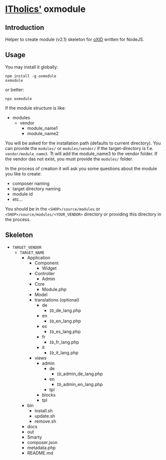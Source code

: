 # [ITholics'](https://www.itholics.de) oxmodule

## Introduction

Helper to create module (v2.1) skeleton for [oXID](https://www.oxid-esales.com/) written for NodeJS.

## Usage
You may install it globally:

    npm install -g oxmodule
    oxmodule

or better:
    
    npx oxmodule

If the module structure is like:
- modules
  - vendor
    - module_name1
    - module_name2
  
You will be asked for the installation path (defaults to current directory). You can provide the `modules/` or `modules/vendor/` if 
the target-directory is f.e. `vendor/module_name3`. Tt will add the module_name3 to the vendor folder.
If the vendor das not exist, you must provide the `modules/` folder.

In the process of creation it will ask you some questions about the module you like to create:
- composer naming
- target directory naming
- module id
- etc...

You should be in the `<SHOP>/source/modules` or `<SHOP>/source/modules/<YOUR_VENDOR>` directory or providing this directory in the process.

## Skeleton
- `TARGET_VENDOR`
    - `TARGET_NAME`
      - Application
        - Component
          - Widget
        - Controller
          - Admin
        - Core
          - Module.php
        - Model
        - translations (optional)
          - de
            - `ID`_de_lang.php
          - en
            - `ID`_en_lang.php
          - es
            - `ID`_es_lang.php
          - fr
            - `ID`_fr_lang.php
          - it
            - `ID`_it_lang.php
        - views
          - admin
            - de
              - `ID`_admin_de_lang.php
            - en
              - `ID`_admin_en_lang.php
            - tpl
          - blocks
          - tpl
      - bin
        - install.sh
        - update.sh
        - remove.sh
      - docs
      - out
      - Smarty
      - composer.json
      - metadata.php
      - README.md
